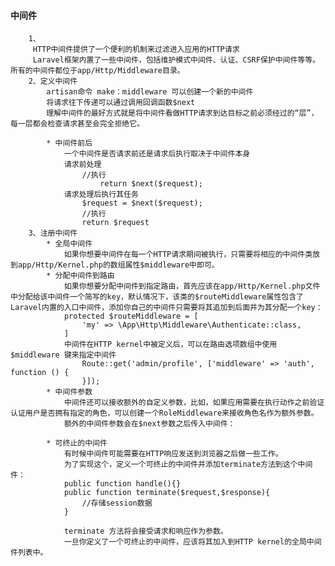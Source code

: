 #### 中间件
		1、
		 HTTP中间件提供了一个便利的机制来过滤进入应用的HTTP请求
		 Laravel框架内置了一些中间件，包括维护模式中间件、认证、CSRF保护中间件等等。所有的中间件都位于app/Http/Middleware目录。
		2、定义中间件
			artisan命令 make：middleware 可以创建一个新的中间件
			将请求往下传递可以通过调用回调函数$next
			理解中间件的最好方式就是将中间件看做HTTP请求到达目标之前必须经过的“层”，每一层都会检查请求甚至会完全拒绝它。
		 
			* 中间件前后
				一个中间件是否请求前还是请求后执行取决于中间件本身
				请求前处理
					//执行
						return $next($request);
				请求处理后执行其任务		
					$request = $next($request);
					//执行
					return $request
		3、注册中间件	
			* 全局中间件
				如果你想要中间件在每一个HTTP请求期间被执行，只需要将相应的中间件类放到app/Http/Kernel.php的数组属性$middleware中即可。
			* 分配中间件到路由
				如果你想要分配中间件到指定路由，首先应该在app/Http/Kernel.php文件中分配给该中间件一个简写的key，默认情况下，该类的$routeMiddleware属性包含了Laravel内置的入口中间件，添加你自己的中间件只需要将其追加到后面并为其分配一个key：
				protected $routeMiddleware = [
					'my' => \App\Http\Middleware\Authenticate::class,
				]
				中间件在HTTP kernel中被定义后，可以在路由选项数组中使用$middleware 键来指定中间件
					Route::get('admin/profile', ['middleware' => 'auth', function () {
					}]);
			* 中间件参数
				中间件还可以接收额外的自定义参数，比如，如果应用需要在执行动作之前验证认证用户是否拥有指定的角色，可以创建一个RoleMiddleware来接收角色名作为额外参数。
				额外的中间件参数会在$next参数之后传入中间件：
		 
			* 可终止的中间件
				有时候中间件可能需要在HTTP响应发送到浏览器之后做一些工作。
				为了实现这个，定义一个可终止的中间件并添加terminate方法到这个中间件：
				public function handle(){}
				public function terminate($request,$response){
					//存储session数据
				}
				
				terminate 方法将会接受请求和响应作为参数。
				一旦你定义了一个可终止的中间件，应该将其加入到HTTP kernel的全局中间件列表中。
				
				
				
				
		 
		 
		 
		 
		 
		 
		 
		 
		 